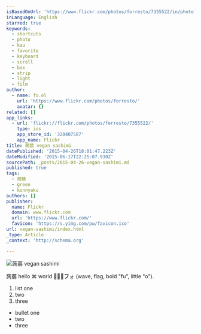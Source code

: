 ```yaml
---
isBasedOnUrl: 'https://www.flickr.com/photos/forresto/7355522/in/photolist-'
inLanguage: English
starred: true
keywords:
  - shortcuts
  - photo
  - kau
  - favorite
  - keyboard
  - scroll
  - box
  - strip
  - light
  - film
author:
  - name: fo.ol
    url: 'https://www.flickr.com/photos/forresto/'
    avatar: {}
related: []
app_links:
  - url: 'flickr://flickr.com/photos/forresto/7355522/'
    type: ios
    app_store_id: '328407587'
    app_name: Flickr
title: 蒟蒻 vegan sashimi
datePublished: '2015-04-26T18:01:47.223Z'
dateModified: '2015-06-17T22:25:07.930Z'
sourcePath: _posts/2015-04-26-vegan-sashimi.md
published: true
tags:
  - 蒟蒻
  - green
  - konnyaku
authors: []
publisher:
  name: Flickr
  domain: www.flickr.com
  url: 'https://www.flickr.com/'
  favicon: 'https://s.yimg.com/pw/favicon.ico'
url: vegan-sashimi/index.html
_type: Article
_context: 'http://schema.org'

---
```

![蒟蒻 vegan sashimi](https://farm1.staticflickr.com/7/7355522_b66e5d3078_m.jpg)

蒟蒻 hello ⌘ world 🌊🇺🇸**フ**ォ (wave, flag, bold "fu", little "o").

1. list one
2. two
3. three

* bullet one
* two
* three